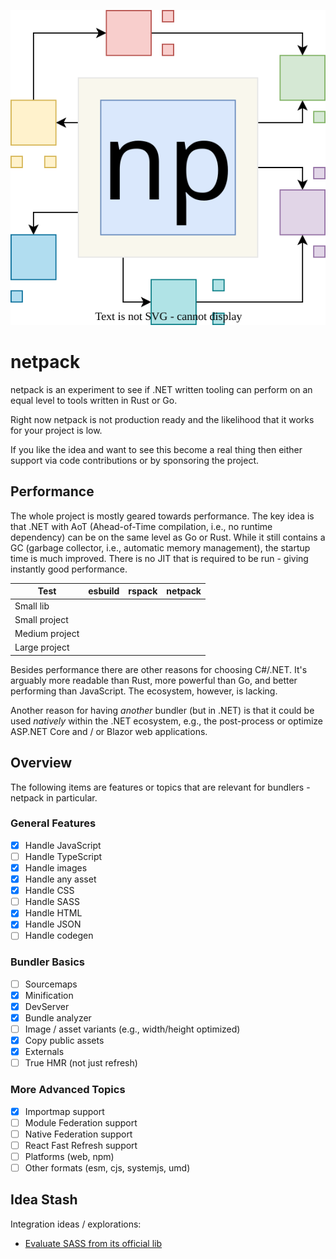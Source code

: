 ![netpack](./art/logo.svg)

# netpack

netpack is an experiment to see if .NET written tooling can perform on an equal level to tools written in Rust or Go.

Right now netpack is not production ready and the likelihood that it works for your project is low.

If you like the idea and want to see this become a real thing then either support via code contributions or by sponsoring the project.

## Performance

The whole project is mostly geared towards performance. The key idea is that .NET with AoT (Ahead-of-Time compilation, i.e., no runtime dependency) can be on the same level as Go or Rust. While it still contains a GC (garbage collector, i.e., automatic memory management), the startup time is much improved. There is no JIT that is required to be run - giving instantly good performance.

| Test                | esbuild     | rspack      | **netpack** |
| ------------------- | ----------- | ----------- | ----------- |
| Small lib           |             |             |             |
| Small project       |             |             |             |
| Medium project      |             |             |             |
| Large project       |             |             |             |

Besides performance there are other reasons for choosing C#/.NET. It's arguably more readable than Rust, more powerful than Go, and better performing than JavaScript. The ecosystem, however, is lacking.

Another reason for having *another* bundler (but in .NET) is that it could be used *natively* within the .NET ecosystem, e.g., the post-process or optimize ASP.NET Core and / or Blazor web applications.

## Overview

The following items are features or topics that are relevant for bundlers - netpack in particular.

### General Features

- [x] Handle JavaScript
- [ ] Handle TypeScript
- [x] Handle images
- [x] Handle any asset
- [x] Handle CSS
- [ ] Handle SASS
- [x] Handle HTML
- [x] Handle JSON
- [ ] Handle codegen

### Bundler Basics

- [ ] Sourcemaps
- [x] Minification
- [x] DevServer
- [x] Bundle analyzer
- [ ] Image / asset variants (e.g., width/height optimized)
- [x] Copy public assets
- [x] Externals
- [ ] True HMR (not just refresh)

### More Advanced Topics

- [x] Importmap support
- [ ] Module Federation support
- [ ] Native Federation support
- [ ] React Fast Refresh support
- [ ] Platforms (web, npm)
- [ ] Other formats (esm, cjs, systemjs, umd)

## Idea Stash

Integration ideas / explorations:

- [Evaluate SASS from its official lib](https://github.com/Taritsyn/LibSassHost)

